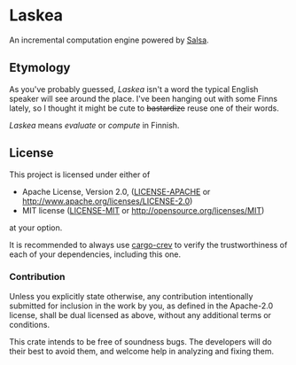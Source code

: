 # Laskea

An incremental computation engine powered by [Salsa][salsa].

## Etymology

As you've probably guessed, *Laskea* isn't a word the typical English speaker
will see around the place. I've been hanging out with some Finns lately,
so I thought it might be cute to ~~bastardize~~ reuse one of their words.

*Laskea* means *evaluate* or *compute* in Finnish.

## License

This project is licensed under either of

 * Apache License, Version 2.0, ([LICENSE-APACHE](LICENSE-APACHE.md) or
   http://www.apache.org/licenses/LICENSE-2.0)
 * MIT license ([LICENSE-MIT](LICENSE-MIT.md) or
   http://opensource.org/licenses/MIT)

at your option.

It is recommended to always use [cargo-crev][crev] to verify the
trustworthiness of each of your dependencies, including this one.

### Contribution

Unless you explicitly state otherwise, any contribution intentionally
submitted for inclusion in the work by you, as defined in the Apache-2.0
license, shall be dual licensed as above, without any additional terms or
conditions.

This crate intends to be free of soundness bugs. The developers will
do their best to avoid them, and welcome help in analyzing and fixing them.

[API Docs]: https://michael-f-bryan.github.io/{{project-name}}
[crev]: https://github.com/crev-dev/cargo-crev
[salsa]: https://crates.io/crates/salsa
